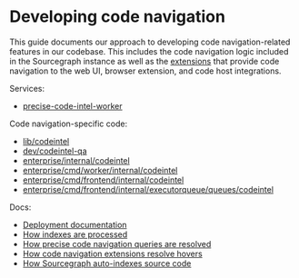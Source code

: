 # Developing code navigation

This guide documents our approach to developing code navigation-related features in our codebase. This includes the code navigation logic included in the Sourcegraph instance as well as the [extensions](https://github.com/sourcegraph/code-intel-extensions) that provide code navigation to the web UI, browser extension, and code host integrations.

Services:

- [precise-code-intel-worker](https://github.com/sourcegraph/sourcegraph/blob/main/enterprise/cmd/precise-code-intel-worker/README.md)

Code navigation-specific code:

- [lib/codeintel](https://github.com/sourcegraph/sourcegraph/tree/main/lib/codeintel)
- [dev/codeintel-qa](https://github.com/sourcegraph/sourcegraph/tree/main/dev/codeintel-qa)
- [enterprise/internal/codeintel](https://github.com/sourcegraph/sourcegraph/tree/main/enterprise/internal/codeintel)
- [enterprise/cmd/worker/internal/codeintel](https://github.com/sourcegraph/sourcegraph/tree/main/enterprise/cmd/worker/internal/codeintel)
- [enterprise/cmd/frontend/internal/codeintel](https://github.com/sourcegraph/sourcegraph/tree/main/enterprise/cmd/frontend/internal/codeintel)
- [enterprise/cmd/frontend/internal/executorqueue/queues/codeintel](https://github.com/sourcegraph/sourcegraph/tree/main/enterprise/cmd/frontend/internal/executorqueue/queues/codeintel)

Docs:

- [Deployment documentation](deployment.md)
- [How indexes are processed](uploads.md)
- [How precise code navigation queries are resolved](queries.md)
- [How code navigation extensions resolve hovers](extensions.md)
- [How Sourcegraph auto-indexes source code](auto-indexing.md)
